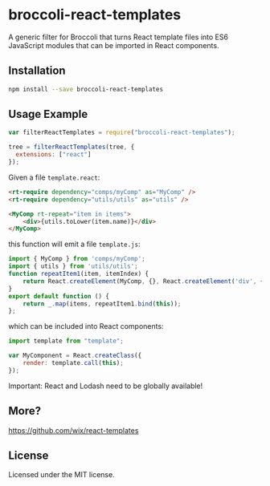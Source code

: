 # broccoli-react-templates

A generic filter for Broccoli that turns React template files into ES6
JavaScript modules that can be imported in React components.

## Installation

```bash
npm install --save broccoli-react-templates
```

## Usage Example

```js
var filterReactTemplates = require("broccoli-react-templates");

tree = filterReactTemplates(tree, {
  extensions: ["react"]
});
```

Given a file `template.react`:

```html
<rt-require dependency="comps/myComp" as="MyComp" />
<rt-require dependency="utils/utils" as="utils" />

<MyComp rt-repeat="item in items">
    <div>{utils.toLower(item.name)}</div>
</MyComp>
```

this function will emit a file `template.js`:

```js
import { MyComp } from 'comps/myComp';
import { utils } from 'utils/utils';
function repeatItem1(item, itemIndex) {
    return React.createElement(MyComp, {}, React.createElement('div', {}, utils.toLower(item.name)));
}
export default function () {
    return _.map(items, repeatItem1.bind(this));
};
```

which can be included into React components:
```js
import template from "template";

var MyComponent = React.createClass({
    render: template.call(this);
});
```

Important: React and Lodash need to be globally available!

## More?
https://github.com/wix/react-templates

## License

Licensed under the MIT license.
